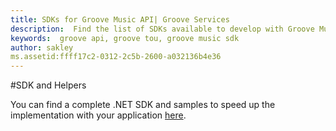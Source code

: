 ```yaml
---
title: SDKs for Groove Music API| Groove Services
description:  Find the list of SDKs available to develop with Groove Music API.
keywords:  groove api, groove tou, groove music sdk
author: sakley
ms.assetid:ffff17c2-0312-2c5b-2600-a032136b4e36
---
```


#SDK and Helpers

You can find a complete .NET SDK and samples to speed up the implementation with your application [here](https://github.com/Microsoft/groove-api-sdk-csharp).
